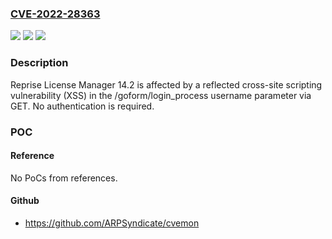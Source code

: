 ### [CVE-2022-28363](https://cve.mitre.org/cgi-bin/cvename.cgi?name=CVE-2022-28363)
![](https://img.shields.io/static/v1?label=Product&message=n%2Fa&color=blue)
![](https://img.shields.io/static/v1?label=Version&message=n%2Fa&color=blue)
![](https://img.shields.io/static/v1?label=Vulnerability&message=n%2Fa&color=brighgreen)

### Description

Reprise License Manager 14.2 is affected by a reflected cross-site scripting vulnerability (XSS) in the /goform/login_process username parameter via GET. No authentication is required.

### POC

#### Reference
No PoCs from references.

#### Github
- https://github.com/ARPSyndicate/cvemon


